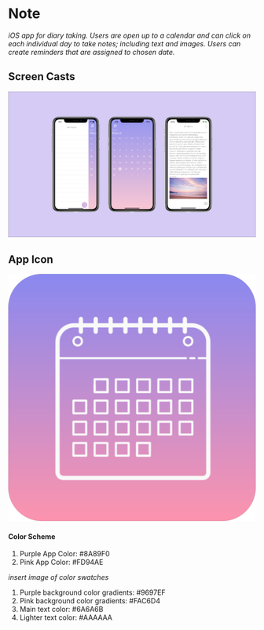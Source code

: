 # Note

*iOS app for diary taking. Users are open up to a calendar and can click on each individual day to take notes; including text and images. Users can create reminders that are assigned to chosen date.*

## Screen Casts
![screenshots, 20%](Images/Screenshots.png)

## App Icon
![appicon](Images/appIcon.png)

#### Color Scheme
1. Purple App Color: #8A89F0
2. Pink App Color: #FD94AE

*insert image of color swatches*

1. Purple background color gradients: #9697EF
2. Pink background color gradients: #FAC6D4
3. Main text color: #6A6A6B
4. Lighter text color: #AAAAAA
